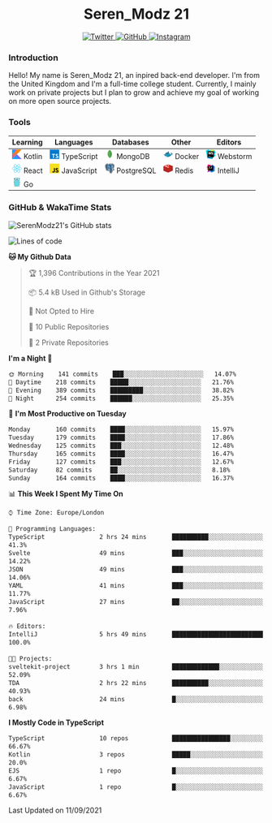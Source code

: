 <div align="center">
  <h1>Seren_Modz 21</h1>
  <a href="https://twitter.com/SerenModz21">
    <img alt="Twitter" src="https://img.shields.io/badge/twitter%20-%231DA1F2.svg?&style=for-the-badge&logo=Twitter&logoColor=white">
  </a>
  <a href="https://github.com/SerenModz21">
    <img alt="GitHub" src="https://img.shields.io/badge/github%20-%23121011.svg?&style=for-the-badge&logo=github&logoColor=white">
  </a>
  <a href="https://www.instagram.com/serenmodz21">
    <img alt="Instagram" src="https://img.shields.io/badge/instagram%20-%23E4405F.svg?&style=for-the-badge&logo=Instagram&logoColor=white">
  </a>
</div>

### Introduction

Hello! My name is Seren_Modz 21, an inpired back-end developer. I'm from the United Kingdom and I'm a full-time college student. Currently, I mainly work on private projects but I plan to grow and achieve my goal of working on more open source projects. 

### Tools

 **Learning**                                        | **Languages**                                               | **Databases**                                               | **Other**                                           | **Editors**                                                  
-----------------------------------------------------|-------------------------------------------------------------|-------------------------------------------------------------|-----------------------------------------------------|--------------------------------------------------------------
 <img width="19px" src="./assets/kotlin.svg"> Kotlin | <img width="19px" src="./assets/typescript.svg"> TypeScript | <img width="19px" src="./assets/mongodb.svg"> MongoDB       | <img width="19px" src="./assets/docker.svg"> Docker | <img width="19px" src="./assets/webstorm.svg"> Webstorm      
 <img width="19px" src="./assets/react.svg"> React   | <img width="19px" src="./assets/javascript.svg"> JavaScript | <img width="19px" src="./assets/postgresql.svg"> PostgreSQL | <img width="19px" src="./assets/redis.svg"> Redis   | <img width="19px" src="./assets/intellij-idea.svg"> IntelliJ
 <img width="19px" src="./assets/go.svg"> Go         |                                                             |                                                             |                                                     |                                                                                                               

### GitHub & WakaTime Stats

![SerenModz21's GitHub stats](https://github-readme-stats.vercel.app/api?username=SerenModz21&show_icons=true&theme=dark)

<!--START_SECTION:waka-->
![Lines of code](https://img.shields.io/badge/From%20Hello%20World%20I%27ve%20Written-19209%20lines%20of%20code-blue)

**🐱 My Github Data** 

> 🏆 1,396 Contributions in the Year 2021
 > 
> 📦 5.4 kB Used in Github's Storage 
 > 
> 🚫 Not Opted to Hire
 > 
> 📜 10 Public Repositories 
 > 
> 🔑 2 Private Repositories  
 > 
**I'm a Night 🦉** 

```text
🌞 Morning    141 commits    ███░░░░░░░░░░░░░░░░░░░░░░   14.07% 
🌆 Daytime    218 commits    █████░░░░░░░░░░░░░░░░░░░░   21.76% 
🌃 Evening    389 commits    █████████░░░░░░░░░░░░░░░░   38.82% 
🌙 Night      254 commits    ██████░░░░░░░░░░░░░░░░░░░   25.35%

```
📅 **I'm Most Productive on Tuesday** 

```text
Monday       160 commits    ████░░░░░░░░░░░░░░░░░░░░░   15.97% 
Tuesday      179 commits    ████░░░░░░░░░░░░░░░░░░░░░   17.86% 
Wednesday    125 commits    ███░░░░░░░░░░░░░░░░░░░░░░   12.48% 
Thursday     165 commits    ████░░░░░░░░░░░░░░░░░░░░░   16.47% 
Friday       127 commits    ███░░░░░░░░░░░░░░░░░░░░░░   12.67% 
Saturday     82 commits     ██░░░░░░░░░░░░░░░░░░░░░░░   8.18% 
Sunday       164 commits    ████░░░░░░░░░░░░░░░░░░░░░   16.37%

```


📊 **This Week I Spent My Time On** 

```text
⌚︎ Time Zone: Europe/London

💬 Programming Languages: 
TypeScript               2 hrs 24 mins       ██████████░░░░░░░░░░░░░░░   41.3% 
Svelte                   49 mins             ███░░░░░░░░░░░░░░░░░░░░░░   14.22% 
JSON                     49 mins             ███░░░░░░░░░░░░░░░░░░░░░░   14.06% 
YAML                     41 mins             ███░░░░░░░░░░░░░░░░░░░░░░   11.77% 
JavaScript               27 mins             ██░░░░░░░░░░░░░░░░░░░░░░░   7.96%

🔥 Editors: 
IntelliJ                 5 hrs 49 mins       █████████████████████████   100.0%

🐱‍💻 Projects: 
sveltekit-project        3 hrs 1 min         █████████████░░░░░░░░░░░░   52.09% 
TDA                      2 hrs 22 mins       ██████████░░░░░░░░░░░░░░░   40.93% 
back                     24 mins             █░░░░░░░░░░░░░░░░░░░░░░░░   6.98%

```

**I Mostly Code in TypeScript** 

```text
TypeScript               10 repos            ████████████████░░░░░░░░░   66.67% 
Kotlin                   3 repos             █████░░░░░░░░░░░░░░░░░░░░   20.0% 
EJS                      1 repo              █░░░░░░░░░░░░░░░░░░░░░░░░   6.67% 
JavaScript               1 repo              █░░░░░░░░░░░░░░░░░░░░░░░░   6.67%

```



 Last Updated on 11/09/2021
<!--END_SECTION:waka-->
